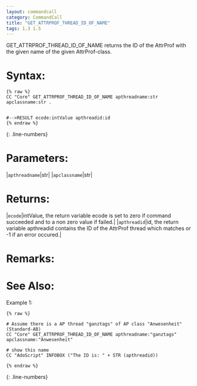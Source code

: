 ```yaml
---
layout: commandcall
category: CommandCall
title: "GET_ATTRPROF_THREAD_ID_OF_NAME"
tags: 1.3 1.5
---
```


GET_ATTRPROF_THREAD_ID_OF_NAME returns the ID of the AttrProf with the given name of the given AttrProf-class.

# Syntax:  

```adoscript
{% raw %}
CC "Core" GET_ATTRPROF_THREAD_ID_OF_NAME apthreadname:str apclassname:str .


#-->RESULT ecode:intValue apthreadid:id
{% endraw %}
```
{: .line-numbers}

# Parameters:  

|`apthreadname`|str|
|`apclassname`|str|

# Returns:  

|`ecode`|intValue, the return variable ecode is set to zero if command succeeded and to a non zero value if failed.|
|`apthreadid`|id, the return variable apthreadid contains the ID of the AttrProf thread which matches or -1 if an error occured.|

# Remarks:



# See Also:  



Example 1:

```adoscript
{% raw %}

# Assume there is a AP thread "ganztags" of AP class "Anwesenheit" (Standard-AB)
CC "Core" GET_ATTRPROF_THREAD_ID_OF_NAME apthreadname:"ganztags" apclassname:"Anwesenheit"

# show this name
CC "AdoScript" INFOBOX ("The ID is: " + STR (apthreadid))

{% endraw %}
```
{: .line-numbers}

